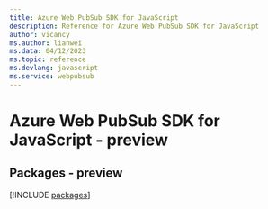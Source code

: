 ```yaml
---
title: Azure Web PubSub SDK for JavaScript
description: Reference for Azure Web PubSub SDK for JavaScript
author: vicancy
ms.author: lianwei
ms.data: 04/12/2023
ms.topic: reference
ms.devlang: javascript
ms.service: webpubsub
---
```

# Azure Web PubSub SDK for JavaScript - preview
## Packages - preview
[!INCLUDE [packages](web-pubsub-index.md)]